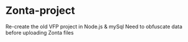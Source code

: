 # Zonta-project
Re-create the old VFP project in Node.js &amp; mySql
Need to obfuscate data before uploading Zonta files
